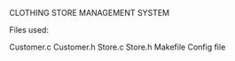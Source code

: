 CLOTHING STORE MANAGEMENT SYSTEM

Files used:

Customer.c 
Customer.h 
Store.c 
Store.h 
Makefile 
Config file 
